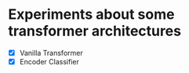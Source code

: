 # Experiments about some transformer architectures
- [X] Vanilla Transformer
- [X] Encoder Classifier